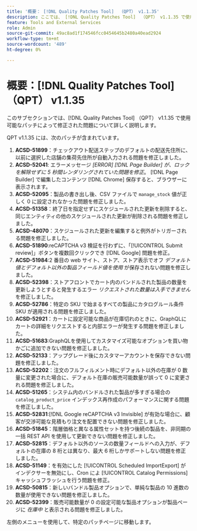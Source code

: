 ```yaml
---
title: '概要： [!DNL Quality Patches Tool]  （QPT） v1.1.35'
description: ここでは、 [!DNL Quality Patches Tool]  （QPT） v1.1.35 で使用可能なパッチによって修正された問題について詳しく説明します。
feature: Tools and External Services
role: Admin
source-git-commit: 49ac8ad1f174546fcc0454645b2480a40ead2924
workflow-type: tm+mt
source-wordcount: '489'
ht-degree: 0%

---
```


# 概要：[!DNL Quality Patches Tool] （QPT） v1.1.35

このサブセクションでは、[!DNL Quality Patches Tool] （QPT） v1.1.35 で使用可能なパッチによって修正された問題について詳しく説明します。

QPT v1.1.35 には、次のパッチが含まれています。

1. **ACSD-51899**：チェックアウト配送ステップのデフォルトの配送先住所に、以前に選択した店舗の集荷先住所が自動入力される問題を修正しました。
1. **ACSD-52041**: エラーメッセージ *[ERROR] [!DNL Page Builder] が、ロックを解除せずに 5 秒間レンダリングされていた問題を修正*。 [!DNL Page Builder] で編集したコンテンツ [!DNL Chrome] 保存すると、ブラウザーに表示されます。
1. **ACSD-52095**：製品の書き出し後、CSV ファイルで `manage_stock` 値が正しく 0 に設定されなかった問題を修正しました。
1. **ACSD-51358**：終了日を指定せずにスケジュールされた更新を削除すると、同じエンティティの他のスケジュールされた更新が削除される問題を修正しました。
1. **ACSD-48070**：スケジュールされた更新を編集すると例外がトリガーされる問題を修正しました。
1. **ACSD-51890**:reCAPTCHA v3 検証を行わずに、「[!UICONTROL Submit review]」ボタンを複数回クリックでき [!DNL Google] 問題を修正。
1. **ACSD-51984**:2 番目の web サイト、ストア、ストア表示でオフ *デフォルト値とデフォルト以外の製品フィールド値を使用* が保存されない問題を修正しました。
1. **ACSD-52398**：ストアフロントでカート内のバンドルされた製品の数量を更新しようとすると発生するエラー *リクエストされた数量は入手できません* を修正しました。
1. **ACSD-52786**：特定の SKU で始まるすべての製品にカタログルール条件 SKU が適用される問題を修正しました。
1. **ACSD-52921**：カートに設定可能な商品が在庫切れのときに、GraphQLにカートの詳細をリクエストすると内部エラーが発生する問題を修正しました。
1. **ACSD-51683**:GraphQLを使用してカスタマイズ可能なオプションを買い物かごに追加できない問題を修正しました。
1. **ACSD-52133**：アップグレード後にカスタマーアカウントを保存できない問題を修正しました。
1. **ACSD-52202**：注文のフルフィルメント時にデフォルト以外の在庫が 0 数量に変更された場合に、デフォルト在庫の販売可能数量が誤って 0 に変更される問題を修正しました。
1. **ACSD-51265**：システム内のバンドルされた製品が多すぎる場合の `catalog_product_price` インデックス再作成のパフォーマンスに関する問題を修正しました。
1. **ACSD-52831**:[!DNL Google reCAPTCHA v3 Invisible] が有効な場合に、顧客が交渉可能な見積もり注文を配置できない問題を修正しました。
1. **ACSD-51845**：階層価格と異なる属性セットを持つ後続の製品を、非同期の一括 REST API を使用して更新できない問題を修正しました。
1. **ACSD-52815**：デフォルト以外のソースの数量フィールドへの入力が、デフォルトの在庫の 8 桁とは異なり、最大 6 桁しかサポートしない問題を修正しました。
1. **ACSD-51149**：を有効にした [!UICONTROL Scheduled ImportExport] がインデクサーを無効にし、Cron によ [!UICONTROL Catalog Permissions] キャッシュフラッシュを行う問題を修正。
1. **ACSD-50815**：新しいバンドル製品オプションで、単純な製品の 10 進数の数量が使用できない問題を修正しました。
1. **ACSD-52399**：販売可能数量が 0 の設定可能な製品オプションが製品ページに *在庫中* と表示される問題を修正しました。

左側のメニューを使用して、特定のパッチページに移動します。
